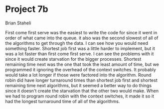 Project 7b
==========

Brian Staheli

First come first serve was the easiest to write the code for since it went in order of what came into the queue. it also was the second slowest of all of the algorithms to get through the data. I can see how you would need something faster.
Shortest job first was a little harder to implement, but it was a lot faster than first come first serve. I can see the problems with it since it would create starvation for the bigger processes. 
Shortest remaining time next was the one that took the least amount of time, but we programmed it ignoring the overhead of the context switches. It probably would take a lot longer if those were factored into the algorithm.
Round robin did have longer turnaround times than shortest job first and shortest remaining time next algorithms, but it seemed a better way to do things since it doesn't create the starvation that the other two would make. When we had to program round robin with the context switches, it made it so it had the longest turnaround time of all of the algorithms. 
